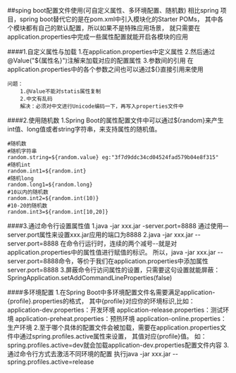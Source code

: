 ##sping boot配置文件使用(可自定义属性、多环境配置、随机数)
    相比spring 项目，spring boot替代它的是在pom.xml中引入模块化的Starter POMs，
    其中各个模块都有自己的默认配置，所以如果不是特殊应用场景，
    就只需要在application.properties中完成一些属性配置就能开启各模块的应用
    
####1.自定义属性与加载
    1.在application.properties中定义属性
    2.然后通过@Value("${属性名}")注解来加载对应的配置属性
    3.参数间的引用
    在application.properties中的各个参数之间也可以通过${}直接引用来使用
    
    问题：
        1.@Value不能对statis属性复制
        2.中文有乱码
        解决：必须对中文进行Unicode编码一下，再写入properties文件中
     
####2.使用随机数
    1.Spring Boot的属性配置文件中可以通过${random}来产生int值、long值或者string字符串，来支持属性的随机值。
    
    #随机数
    #随机字符串
    random.string=${random.value} eg:"3f7d9ddc34cd04524fad579b04e8f315"
    #随机int
    random.int1=${random.int}
    #随机long
    random.long1=${random.long}
    #10以内的随机数
    random.int2=${random.int(10)}
    #10-20的随机数
    random.int3=${random.int[10,20]}

####3.通过命令行设置属性值
    1.java -jar xxx.jar -server.port=8888 
        通过使用–-server.port属性来设置xxx.jar应用的端口为8888
    2.java -jar xxx.jar --server.port=8888
        在命令行运行时，连续的两个减号--就是对application.properties中的属性值进行赋值的标识。
        所以，java -jar xxx.jar --server.port=8888命令，等价于我们在application.properties中添加属性server.port=8888
    3.屏蔽命令行访问属性的设置，只需要这句设置就能屏蔽：
        SpringApplication.setAddCommandLineProperties(false)

####多环境配置
    1.在Spring Boot中多环境配置文件名需要满足application-{profile}.properties的格式，
    其中{profile}对应你的环境标识,比如：
        application-dev.properties：开发环境
        application-release.properties：测试环境
        application-preheat.properties：预热环境
        application-online.properties：生产环境
    2.至于哪个具体的配置文件会被加载，需要在application.properties文件中通过spring.profiles.active属性来设置，
    其值对应{profile}值。
    如：spring.profiles.active=dev就会加载application-dev.properties配置文件内容
    3.通过命令行方式去激活不同环境的配置
    执行java -jar xxx.jar --spring.profiles.active=release
    
    